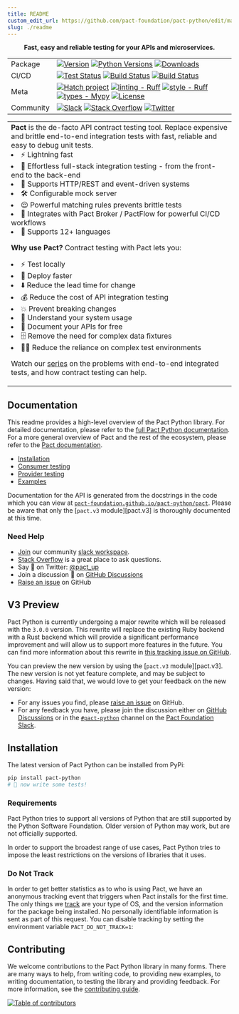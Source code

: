 ```yaml
---
title: README
custom_edit_url: https://github.com/pact-foundation/pact-python/edit/main/README.md
slug: ./readme
---
```

<!-- This file has been synced from the pact-foundation/pact-python repository. Please do not edit it directly. The URL of the source file can be found in the custom_edit_url value above -->

<!-- markdownlint-disable no-inline-html -->
<div align="center">
    <b>Fast, easy and reliable testing for your APIs and microservices.</b>
</div>

<div align="center"><table>
    <tr>
        <td>Package</td>
        <td>
            <a href="https://pypi.python.org/pypi/pact-python"><img src="https://img.shields.io/pypi/v/pact-python.svg" alt="Version" /></a>
            <a href="https://pypi.python.org/pypi/pact-python"><img src="https://img.shields.io/pypi/pyversions/pact-python.svg" alt="Python Versions" /></a>
            <a href="https://pypi.python.org/pypi/pact-python"><img src="https://img.shields.io/pypi/dm/pact-python.svg" alt="Downloads" /></a>
        </td>
    </tr>
    <tr>
        <td>CI/CD</td>
        <td>
            <a
                href="https://github.com/pact-foundation/pact-python/actions/workflows/test.yml"><img
                src="https://img.shields.io/github/actions/workflow/status/pact-foundation/pact-python/test.yml?branch=main&label=test"
                alt="Test Status"/></a>
            <a
                href="https://github.com/pact-foundation/pact-python/actions/workflows/build.yml"><img
                src="https://img.shields.io/github/actions/workflow/status/pact-foundation/pact-python/build.yml?branch=main&label=build"
                alt="Build Status"/></a>
            <a
                href="https://github.com/pact-foundation/pact-python/actions/workflows/docs.yml"><img
                src="https://img.shields.io/github/actions/workflow/status/pact-foundation/pact-python/docs.yml?branch=main=docs"
                alt="Build Status"/></a>
        </td>
    </tr>
    <tr>
        <td>Meta</td>
        <td>
            <a
                href="https://github.com/pypa/hatch"><img
                src="https://img.shields.io/badge/%F0%9F%A5%9A-Hatch-4051b5.svg"
                alt="Hatch project"/></a>
            <a href="https://github.com/astral-sh/ruff"><img
                src="https://img.shields.io/badge/ruff-ruff?label=linting&color=%23261230"
                alt="linting - Ruff"/></a>
            <a href="https://github.com/astral-sh/ruff"><img
                src="https://img.shields.io/badge/ruff-ruff?label=style&color=%23261230"
                alt="style - Ruff"/></a>
            <a
                href="https://github.com/python/mypy"><img
                src="https://img.shields.io/badge/types-Mypy-blue.svg"
                alt="types - Mypy"/></a>
            <a
                href="https://pypi.python.org/pypi/ruff"><img
                src="https://img.shields.io/pypi/l/pact-python.svg"
                alt="License"/></a>
        </td>
    </tr>
    <tr>
        <td>Community</td>
        <td>
            <a
                href="http://slack.pact.io"><img
                src="https://slack.pact.io/badge.svg"
                alt="Slack"/></a>
            <a
                href="https://stackoverflow.com/questions/tagged/pact"><img
                src="https://img.shields.io/badge/stackoverflow-pact-orange.svg"
                alt="Stack Overflow"/></a>
            <a
                href="https://twitter.com/pact_up"><img
                src="https://img.shields.io/twitter/follow/pact_up?style=social"
                alt="Twitter"/></a>
        </td>
    </tr>
</table></div>

<div align="center"><table><tr><td>
<b>Pact</b> is the de-facto API contract testing tool. Replace expensive and brittle end-to-end integration tests with fast, reliable and easy to debug unit tests.


<li>⚡ Lightning fast</li>
<li>🎈 Effortless full-stack integration testing - from the front-end to the back-end</li>
<li>🔌 Supports HTTP/REST and event-driven systems</li>
<li>🛠️ Configurable mock server</li>
<li>😌 Powerful matching rules prevents brittle tests</li>
<li>🤝 Integrates with Pact Broker / PactFlow for powerful CI/CD workflows</li>
<li>🔡 Supports 12+ languages</li>


<b>Why use Pact?</b> Contract testing with Pact lets you:


<li>⚡ Test locally</li>
<li>🚀 Deploy faster</li>
<li>⬇️ Reduce the lead time for change</li>
<li>💰 Reduce the cost of API integration testing</li>
<li>💥 Prevent breaking changes</li>
<li>🔎 Understand your system usage</li>
<li>📃 Document your APIs for free</li>
<li>🗄 Remove the need for complex data fixtures</li>
<li>🤷‍♂️ Reduce the reliance on complex test environments</li>


Watch our <a href="https://www.youtube.com/playlist?list=PLwy9Bnco-IpfZ72VQ7hce8GicVZs7nm0i">series</a> on the problems with end-to-end integrated tests, and how contract testing can help.

</td></tr></table></div>



## Documentation

This readme provides a high-level overview of the Pact Python library. For detailed documentation, please refer to the [full Pact Python documentation](https://pact-foundation.github.io/pact-python). For a more general overview of Pact and the rest of the ecosystem, please refer to the [Pact documentation](https://docs.pact.io).

-   [Installation](#installation)
-   [Consumer testing](/implementation_guides/python/docs/consumer)
-   [Provider testing](/implementation_guides/python/docs/provider)
-   [Examples](/implementation_guides/python/examples/index)

Documentation for the API is generated from the docstrings in the code which you can view at [`pact-foundation.github.io/pact-python/pact`](https://pact-foundation.github.io/pact-python/pact). Please be aware that only the [`pact.v3` module][pact.v3] is thoroughly documented at this time.

### Need Help

-   [Join](https://slack.pact.io) our community [slack workspace][Pact Foundation Slack].
-   [Stack Overflow](https://stackoverflow.com/questions/tagged/pact) is a great place to ask questions.
-   Say 👋 on Twitter: [@pact_up](https://twitter.com/pact_up)
-   Join a discussion 💬 on [GitHub Discussions]
-   [Raise an issue][GitHub Issues] on GitHub

[Pact Foundation Slack]: https://pact-foundation.slack.com/
[GitHub Discussions]: https://github.com/pact-foundation/pact-python/discussions
[GitHub Issues]: https://github.com/pact-foundation/pact-python/issues

## V3 Preview

Pact Python is currently undergoing a major rewrite which will be released with the `3.0.0` version. This rewrite will replace the existing Ruby backend with a Rust backend which will provide a significant performance improvement and will allow us to support more features in the future. You can find more information about this rewrite in [this tracking issue on GitHub](https://github.com/pact-foundation/pact-python/issues/396).

You can preview the new version by using the [`pact.v3` module][pact.v3]. The new version is not yet feature complete, and may be subject to changes. Having said that, we would love to get your feedback on the new version:

-   For any issues you find, please [raise an issue][GitHub Issues] on GitHub.
-   For any feedback you have, please join the discussion either on [GitHub Discussions] or in the [`#pact-python`](https://pact-foundation.slack.com/archives/C9VECUP6E) channel on the [Pact Foundation Slack].

## Installation

The latest version of Pact Python can be installed from PyPi:

```sh
pip install pact-python
# 🚀 now write some tests!
```

### Requirements

Pact Python tries to support all versions of Python that are still supported by the Python Software Foundation. Older version of Python may work, but are not officially supported.

In order to support the broadest range of use cases, Pact Python tries to impose the least restrictions on the versions of libraries that it uses.

### Do Not Track

In order to get better statistics as to who is using Pact, we have an anonymous tracking event that triggers when Pact installs for the first time. The only things we [track](https://docs.pact.io/metrics) are your type of OS, and the version information for the package being installed. No personally identifiable information is sent as part of this request. You can disable tracking by setting the environment variable `PACT_DO_NOT_TRACK=1`:

## Contributing

We welcome contributions to the Pact Python library in many forms. There are many ways to help, from writing code, to providing new examples, to writing documentation, to testing the library and providing feedback. For more information, see the [contributing guide](https://github.com/pact-foundation/pact-python/blob/main/CONTRIBUTING.md).

[![Table of contributors](https://contrib.rocks/image?repo=pact-foundation/pact-python)](https://github.com/pact-foundation/pact-python/graphs/contributors)
